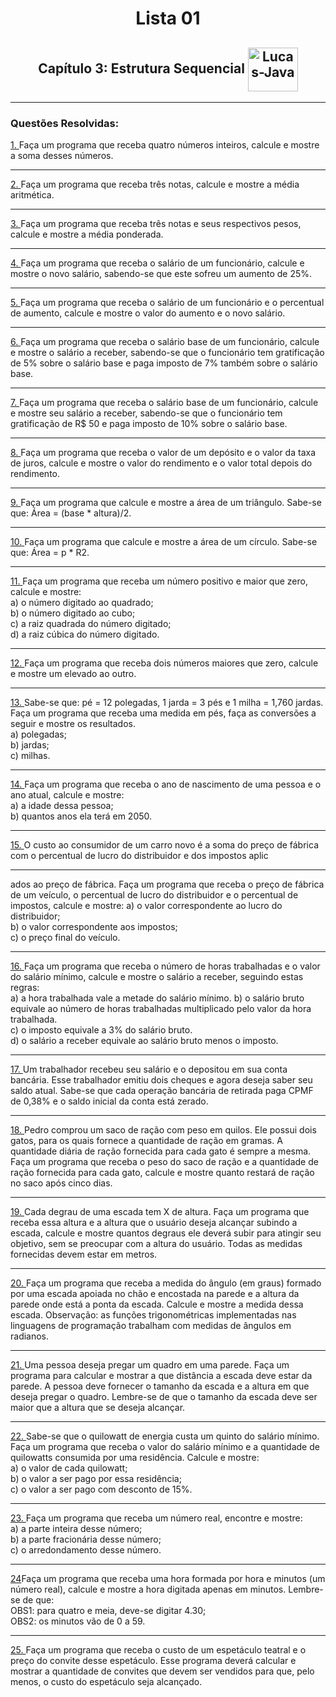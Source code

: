 <h1 align="center">Lista 01</h1>
<h2 align="center">Capítulo 3: Estrutura Sequencial <img align="center" alt="Lucas-Java" height="70" width="80" src="https://cdn.jsdelivr.net/gh/devicons/devicon/icons/java/java-original.svg" /> </h2>
<hr>
<h3>Questões Resolvidas:</h3>

<a href="https://github.com/LucasCostaMrq/DisciplinaPoo2023.2/blob/main/Lista01/Quest%C3%B5es%20Resolvidas/Q1R/src/br/edu/principal/Principal.java">1. </a>Faça um programa que receba quatro números inteiros, calcule e mostre a soma desses números.
<hr>
<a href="https://github.com/LucasCostaMrq/DisciplinaPoo2023.2/blob/main/Lista01/Quest%C3%B5es%20Resolvidas/Q2R/src/br/edu/principal/Principal.java">2. </a>Faça um programa que receba três notas, calcule e mostre a média aritmética.
<hr>
<a href="https://github.com/LucasCostaMrq/DisciplinaPoo2023.2/blob/main/Lista01/Quest%C3%B5es%20Resolvidas/Q3R/src/br/edu/principal/Principal.java">3. </a>Faça um programa que receba três notas e seus respectivos pesos, calcule e mostre a média ponderada.
<hr>
<a href="https://github.com/LucasCostaMrq/DisciplinaPoo2023.2/blob/main/Lista01/Quest%C3%B5es%20Resolvidas/Q4R/src/br/edu/principal/Principal.java">4. </a>Faça um programa que receba o salário de um funcionário, calcule e mostre o novo salário, sabendo-se que este sofreu um aumento de 25%.
<hr>
<a href="https://github.com/LucasCostaMrq/DisciplinaPoo2023.2/blob/main/Lista01/Quest%C3%B5es%20Resolvidas/Q5R/src/br/edu/principal/Principal.java">5. </a>Faça um programa que receba o salário de um funcionário e o percentual de aumento, calcule e mostre o valor do aumento e o novo salário.
<hr>
<a href="https://github.com/LucasCostaMrq/DisciplinaPoo2023.2/blob/main/Lista01/Quest%C3%B5es%20Resolvidas/Q6R/src/br/edu/principal/Principal.java">6. </a>Faça um programa que receba o salário base de um funcionário, calcule e mostre o salário a receber, sabendo-se que o funcionário tem gratificação de 5% sobre o salário base e paga imposto de 7% também sobre o salário base.
<hr>
<a href="https://github.com/LucasCostaMrq/DisciplinaPoo2023.2/blob/main/Lista01/Quest%C3%B5es%20Resolvidas/Q7R/src/br/edu/principal/Principal.java">7. </a>Faça um programa que receba o salário base de um funcionário, calcule e mostre seu salário a receber, sabendo-se que o funcionário tem gratificação de R$ 50 e paga imposto de 10% sobre o salário base.
<hr>
<a href="https://github.com/LucasCostaMrq/DisciplinaPoo2023.2/blob/main/Lista01/Quest%C3%B5es%20Resolvidas/Q8R/src/br/edu/principal/Principal.java">8. </a>Faça um programa que receba o valor de um depósito e o valor da taxa de juros, calcule e mostre o valor do rendimento e o valor total depois do rendimento.
<hr>
<a href="https://github.com/LucasCostaMrq/DisciplinaPoo2023.2/blob/main/Lista01/Quest%C3%B5es%20Resolvidas/Q9R/src/br/edu/principal/Principal.java">9. </a>Faça um programa que calcule e mostre a área de um triângulo. Sabe-se que: Área = (base * altura)/2.
<hr>
<a href="https://github.com/LucasCostaMrq/DisciplinaPoo2023.2/blob/main/Lista01/Quest%C3%B5es%20Resolvidas/Q10R/src/br/edu/principal/Principal.java">10. </a>Faça um programa que calcule e mostre a área de um círculo. Sabe-se que: Área = p * R2.
<hr>
<a href="https://github.com/LucasCostaMrq/DisciplinaPoo2023.2/blob/main/Lista01/Quest%C3%B5es%20Resolvidas/Q11R/src/br/edu/principal/Principal.java">11. </a>Faça um programa que receba um número positivo e maior que zero, calcule e mostre: <br>a) o número digitado ao quadrado; <br>b) o número digitado ao cubo; <br>c) a raiz quadrada do número digitado; <br>d) a raiz cúbica do número digitado.
<hr>
<a href="https://github.com/LucasCostaMrq/DisciplinaPoo2023.2/blob/main/Lista01/Quest%C3%B5es%20Resolvidas/Q12R/src/br/edu/principal/Principal.java">12. </a>Faça um programa que receba dois números maiores que zero, calcule e mostre um elevado ao outro.
<hr>
<a href="https://github.com/LucasCostaMrq/DisciplinaPoo2023.2/blob/main/Lista01/Quest%C3%B5es%20Resolvidas/Q13R/src/br/edu/principal/Principal.java">13. </a>Sabe-se que: pé = 12 polegadas, 1 jarda = 3 pés e 1 milha = 1,760 jardas. Faça um programa que receba uma medida em pés, faça as conversões a seguir e mostre os resultados. <br>a) polegadas;<br>b) jardas; <br>c) milhas.
<hr>
<a href="https://github.com/LucasCostaMrq/DisciplinaPoo2023.2/blob/main/Lista01/Quest%C3%B5es%20Resolvidas/Q14R/src/br/edu/principal/Principal.java">14. </a>Faça um programa que receba o ano de nascimento de uma pessoa e o ano atual, calcule e mostre: <br>a) a idade dessa pessoa; <br>b) quantos anos ela terá em 2050.
<hr>
<a href="https://github.com/LucasCostaMrq/DisciplinaPoo2023.2/blob/main/Lista01/Quest%C3%B5es%20Resolvidas/Q15R/src/br/edu/principal/Principal.java">15. </a>O custo ao consumidor de um carro novo é a soma do preço de fábrica com o percentual de lucro do distribuidor e dos impostos aplic
<hr>
ados ao preço de fábrica. Faça um programa que receba o preço de fábrica de um veículo, o percentual de lucro do distribuidor e o percentual de impostos, calcule e mostre: a) o valor correspondente ao lucro do distribuidor; <br>b) o valor correspondente aos impostos; <br>c) o preço final do veículo.
<hr>
<a href="https://github.com/LucasCostaMrq/DisciplinaPoo2023.2/blob/main/Lista01/Quest%C3%B5es%20Resolvidas/Q16R/src/br/edu/principal/Principal.java">16. </a>Faça um programa que receba o número de horas trabalhadas e o valor do salário mínimo, calcule e mostre o salário a receber, seguindo estas regras: <br> a) a hora trabalhada vale a metade do salário mínimo. b) o salário bruto equivale ao número de horas trabalhadas multiplicado pelo valor da hora trabalhada.  <br> c) o imposto equivale a 3% do salário bruto. <br> d) o salário a receber equivale ao salário bruto menos o imposto.
<hr>
<a href="https://github.com/LucasCostaMrq/DisciplinaPoo2023.2/blob/main/Lista01/Quest%C3%B5es%20Resolvidas/Q17R/src/br/edu/principal/Principal.java">17. </a>Um trabalhador recebeu seu salário e o depositou em sua conta bancária. Esse trabalhador emitiu dois cheques e agora deseja saber seu saldo atual. Sabe-se que cada operação bancária de retirada paga CPMF de 0,38% e o saldo inicial da conta está zerado.
<hr>
<a href="https://github.com/LucasCostaMrq/DisciplinaPoo2023.2/blob/main/Lista01/Quest%C3%B5es%20Resolvidas/Q18R/src/br/edu/principal/Principal.java">18. </a>Pedro comprou um saco de ração com peso em quilos. Ele possui dois gatos, para os quais fornece a quantidade de ração em gramas. A quantidade diária de ração fornecida para cada gato é sempre a mesma. Faça um programa que receba o peso do saco de ração e a quantidade de ração fornecida para cada gato, calcule e mostre quanto restará de ração no saco após cinco dias.
<hr>
<a href="https://github.com/LucasCostaMrq/DisciplinaPoo2023.2/blob/main/Lista01/Quest%C3%B5es%20Resolvidas/Q19R/src/br/edu/principal/Principal.java">19. </a>Cada degrau de uma escada tem X de altura. Faça um programa que receba essa altura e a altura que o usuário deseja alcançar subindo a escada, calcule e mostre quantos degraus ele deverá subir para atingir seu objetivo, sem se preocupar com a altura do usuário. Todas as medidas fornecidas devem estar em metros.
<hr>
<a href="https://github.com/LucasCostaMrq/DisciplinaPoo2023.2/blob/main/Lista01/Quest%C3%B5es%20Resolvidas/Q20R/src/br/edu/principal/Principal.java">20. </a>Faça um programa que receba a medida do ângulo (em graus) formado por uma escada apoiada no chão e encostada na parede e a altura da parede onde está a ponta da escada. Calcule e mostre a medida dessa escada. Observação: as funções trigonométricas implementadas nas linguagens de programação trabalham com medidas de ângulos em radianos.
<hr>
<a href="https://github.com/LucasCostaMrq/DisciplinaPoo2023.2/blob/main/Lista01/Quest%C3%B5es%20Resolvidas/Q21R/src/br/edu/principal/Principal.java">21. </a>Uma pessoa deseja pregar um quadro em uma parede. Faça um programa para calcular e mostrar a que distância a escada deve estar da parede. A pessoa deve fornecer o tamanho da escada e a altura em que deseja pregar o quadro. Lembre-se de que o tamanho da escada deve ser maior que a altura que se deseja alcançar.
<hr>
<a href="https://github.com/LucasCostaMrq/DisciplinaPoo2023.2/blob/main/Lista01/Quest%C3%B5es%20Resolvidas/Q22R/src/br/edu/principal/Principal.java">22. </a>Sabe-se que o quilowatt de energia custa um quinto do salário mínimo. Faça um programa que receba o valor do salário mínimo e a quantidade de quilowatts consumida por uma residência. Calcule e mostre: <br>a) o valor de cada quilowatt; <br>b) o valor a ser pago por essa residência; <br>c) o valor a ser pago com desconto de 15%.
<hr>
<a href="https://github.com/LucasCostaMrq/DisciplinaPoo2023.2/blob/main/Lista01/Quest%C3%B5es%20Resolvidas/Q23R/src/br/edu/principal/Principal.java">23. </a>Faça um programa que receba um número real, encontre e mostre: <br>a) a parte inteira desse número; <br>b) a parte fracionária desse número; <br>c) o arredondamento desse número.
<hr>
<a href="https://github.com/LucasCostaMrq/DisciplinaPoo2023.2/blob/main/Lista01/Quest%C3%B5es%20Resolvid
as/Q24R/src/br/edu/principal/Principal.java">24</a>Faça um programa que receba uma hora formada por hora e minutos (um número real), calcule e mostre a hora digitada apenas em minutos. Lembre-se de que: <br>OBS1: para quatro e meia, deve-se digitar 4.30; <br>OBS2: os minutos vão de 0 a 59.
<hr>
<a href="https://github.com/LucasCostaMrq/DisciplinaPoo2023.2/blob/main/Lista01/Quest%C3%B5es%20Resolvidas/Q25R/src/br/edu/principal/Principal.java">25. </a>Faça um programa que receba o custo de um espetáculo teatral e o preço do convite desse espetáculo. Esse programa deverá calcular e mostrar a quantidade de convites que devem ser vendidos para que, pelo menos, o custo do espetáculo seja alcançado.
